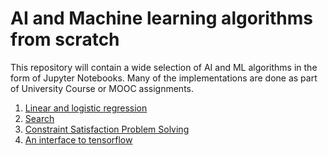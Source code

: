 # AI and Machine learning algorithms from scratch
This repository will contain a wide selection of AI and ML algorithms in the form of Jupyter Notebooks. 
Many of the implementations are done as part of University Course or MOOC assignments. 

1. [Linear and logistic regression](https://github.com/thomasht86/mlfs/blob/master/Linear%20and%20Logistic%20Regression.ipynb)
2. [Search](https://github.com/thomasht86/mlfs/blob/master/Search.ipynb)
3. [Constraint Satisfaction Problem Solving](https://github.com/thomasht86/mlfs/blob/master/CSP%20solver.ipynb)
4. [An interface to tensorflow](https://github.com/thomasht86/mlfs/blob/master/Interface%20to%20tensorflow.ipynb)
